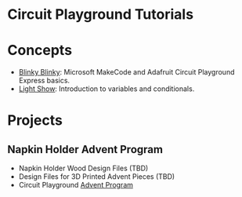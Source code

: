 # Circuit Playground Tutorials

# Concepts
* [Blinky Blinky](https://makecode.adafruit.com/#tutorial:https://github.com/hikerguy1900/Circuit_Playground_Blinky_Blinky):
Microsoft MakeCode and Adafruit Circuit Playground Express basics.
* [Light Show](https://makecode.adafruit.com/#tutorial:https://github.com/hikerguy1900/Circuit_Playground_Light_Show):
Introduction to variables and conditionals.

# Projects

## Napkin Holder Advent Program
* Napkin Holder Wood Design Files (TBD)
* Design Files for 3D Printed Advent Pieces (TBD) 
* Circuit Playground [Advent Program](https://makecode.adafruit.com/#tutorial:https://github.com/hikerguy1900/Circuit_Playground_Advent)
